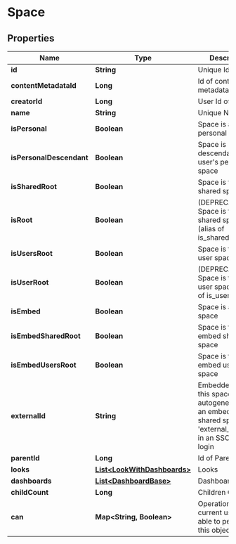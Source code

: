 # Space

## Properties
Name | Type | Description | Notes
------------ | ------------- | ------------- | -------------
**id** | **String** | Unique Id |  [optional]
**contentMetadataId** | **Long** | Id of content metadata |  [optional]
**creatorId** | **Long** | User Id of Creator |  [optional]
**name** | **String** | Unique Name |  [optional]
**isPersonal** | **Boolean** | Space is a user&#x27;s personal space |  [optional]
**isPersonalDescendant** | **Boolean** | Space is descendant of a user&#x27;s personal space |  [optional]
**isSharedRoot** | **Boolean** | Space is the root shared space |  [optional]
**isRoot** | **Boolean** | (DEPRECATED) Space is the root shared space (alias of is_shared_root) |  [optional]
**isUsersRoot** | **Boolean** | Space is the root user space |  [optional]
**isUserRoot** | **Boolean** | (DEPRECATED) Space is the root user space (alias of is_users_root |  [optional]
**isEmbed** | **Boolean** | Space is an embed space |  [optional]
**isEmbedSharedRoot** | **Boolean** | Space is the root embed shared space |  [optional]
**isEmbedUsersRoot** | **Boolean** | Space is the root embed users space |  [optional]
**externalId** | **String** | Embedder&#x27;s Id if this space was autogenerated as an embedding shared space via &#x27;external_group_id&#x27; in an SSO embed login |  [optional]
**parentId** | **Long** | Id of Parent | 
**looks** | [**List&lt;LookWithDashboards&gt;**](LookWithDashboards.md) | Looks |  [optional]
**dashboards** | [**List&lt;DashboardBase&gt;**](DashboardBase.md) | Dashboards |  [optional]
**childCount** | **Long** | Children Count |  [optional]
**can** | **Map&lt;String, Boolean&gt;** | Operations the current user is able to perform on this object |  [optional]
